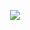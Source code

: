<p align="center">
<img src="https://media.discordapp.net/attachments/1229093291971313755/1243910076213760070/tumblr_f0632a48e9e4ee5dae042bd3240f6ebb_24b38ae2_1280_80.png?ex=66533108&is=6651df88&hm=8fe951361076f7a048e5557167b3040898ec15d757edf851fe7157e2f7289d9b&=&format=webp&quality=lossless&width=614&height=614"
</p>
